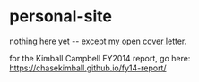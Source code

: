 # personal-site
nothing here yet -- except [my open cover letter](https://github.com/chasekimball/personal-site/blob/master/docs/my-next-challenge.md).

for the Kimball Campbell FY2014 report, go here: https://chasekimball.github.io/fy14-report/
